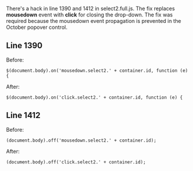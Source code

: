 There's a hack in line 1390 and 1412 in select2.full.js. The fix replaces **mousedown** event with **click** for closing the drop-down. The fix was required because the mousedown event propagation is prevented in the October popover control.

## Line 1390

Before: 

    $(document.body).on('mousedown.select2.' + container.id, function (e) {

After:

    $(document.body).on('click.select2.' + container.id, function (e) {

## Line 1412

Before:

    (document.body).off('mousedown.select2.' + container.id);

After:

    (document.body).off('click.select2.' + container.id);

